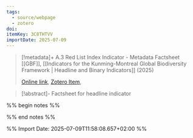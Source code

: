 ```yaml
---
tags:
  - source/webpage
  - zotero
doi: 
itemKey: 3C8THTVV
importDate: 2025-07-09
---
```

>[!metadata]+
> A.3 Red List Index Indicator - Metadata Factsheet
> [[GBF]], 
> [[Indicators for the Kunming-Montreal Global Biodiversity Framework | Headline and Binary Indicators]] (2025)
> 
> [Online link](https://www.gbf-indicators.org/metadata/headline/A-3), [Zotero Item](zotero://select/library/items/3C8THTVV),

>[!abstract]-
>Factsheet for headline indicator

%% begin notes %%

%% end notes %%

%% Import Date: 2025-07-09T11:58:08.657+02:00 %%
